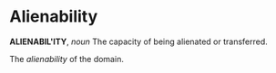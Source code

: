 # Alienability

**ALIENABIL'ITY**, _noun_ The capacity of being alienated or transferred.

The _alienability_ of the domain.